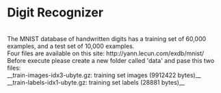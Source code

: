 # Digit Recognizer
<br/>
The MNIST database of handwritten digits has a training set of 60,000 examples, and a test set of 10,000 examples.
<br/>
Four files are available on this site: http://yann.lecun.com/exdb/mnist/ 
<br/>
Before execute please create a new folder called 'data' and pase this two files: <br/>
 __train-images-idx3-ubyte.gz:  training set images (9912422 bytes)__ 
 __train-labels-idx1-ubyte.gz:  training set labels (28881 bytes)__
